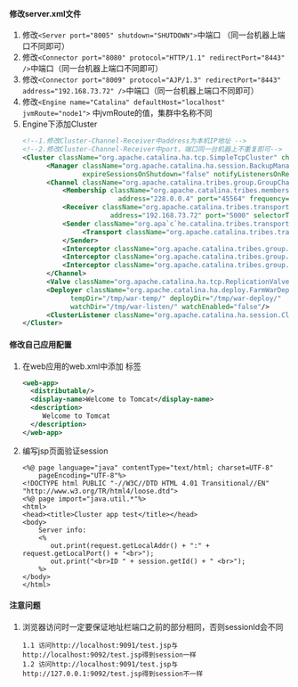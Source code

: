 #### 修改server.xml文件
1. 修改```<Server port="8005" shutdown="SHUTDOWN">```中端口 （同一台机器上端口不同即可）
2. 修改```<Connector port="8080" protocol="HTTP/1.1" redirectPort="8443" />```中端口（同一台机器上端口不同即可）
3. 修改```<Connector port="8009" protocol="AJP/1.3" redirectPort="8443" address="192.168.73.72" />```中端口（同一台机器上端口不同即可）
4. 修改```<Engine name="Catalina" defaultHost="localhost" jvmRoute="node1">``` 中jvmRoute的值，集群中名称不同
5. Engine下添加Cluster
    ```xml
    <!--1.修改Cluster-Channel-Receiver中address为本机IP地址 -->
    <!--2.修改Cluster-Channel-Receiver中port，端口同一台机器上不重复即可-->
    <Cluster className="org.apache.catalina.ha.tcp.SimpleTcpCluster" channelSendOptions="6">
          <Manager className="org.apache.catalina.ha.session.BackupManager"
                   expireSessionsOnShutdown="false" notifyListenersOnReplication="true" mapSendOptions="6"/>
          <Channel className="org.apache.catalina.tribes.group.GroupChannel">
              <Membership className="org.apache.catalina.tribes.membership.McastService"
                            address="228.0.0.4" port="45564" frequency="500" dropTime="3000"/>
              <Receiver className="org.apache.catalina.tribes.transport.nio.NioReceiver"
                          address="192.168.73.72" port="5000" selectorTimeout="100" maxThreads="6"/>
              <Sender className="org.apa`c`he.catalina.tribes.transport.ReplicationTransmitter">
                   <Transport className="org.apache.catalina.tribes.transport.nio.PooledParallelSender"/>
              </Sender>
              <Interceptor className="org.apache.catalina.tribes.group.interceptors.TcpFailureDetector"/>
              <Interceptor className="org.apache.catalina.tribes.group.interceptors.MessageDispatchInterceptor"/>
              <Interceptor className="org.apache.catalina.tribes.group.interceptors.ThroughputInterceptor"/>
          </Channel>
          <Valve className="org.apache.catalina.ha.tcp.ReplicationValve" filter=""/>
          <Deployer className="org.apache.catalina.ha.deploy.FarmWarDeployer"
                tempDir="/tmp/war-temp/" deployDir="/tmp/war-deploy/" 
                watchDir="/tmp/war-listen/" watchEnabled="false"/>
          <ClusterListener className="org.apache.catalina.ha.session.ClusterSessionListener"/>
    </Cluster>
    ```
#### 修改自己应用配置
1. 在web应用的web.xml中添加<distributable/> 标签
    ```xml
    <web-app>
      <distributable/>
      <display-name>Welcome to Tomcat</display-name>
      <description>
         Welcome to Tomcat
      </description>
    </web-app>
    ```
2. 编写jsp页面验证session
    ```text
    <%@ page language="java" contentType="text/html; charset=UTF-8"
        pageEncoding="UTF-8"%>
    <!DOCTYPE html PUBLIC "-//W3C//DTD HTML 4.01 Transitional//EN" "http://www.w3.org/TR/html4/loose.dtd">
    <%@ page import="java.util.*"%>
    <html>
    <head><title>Cluster app test</title></head>
    <body>
        Server info:
        <%
           out.print(request.getLocalAddr() + ":" + request.getLocalPort() + "<br>");
           out.print("<br>ID " + session.getId() + " <br>");
        %>
    </body>
    </html>
    ```
#### 注意问题
1. 浏览器访问时一定要保证地址栏端口之前的部分相同，否则sessionId会不同
   ```text
   1.1 访问http://localhost:9091/test.jsp与http://localhost:9092/test.jsp得到session一样
   1.2 访问http://localhost:9091/test.jsp与http://127.0.0.1:9092/test.jsp得到session不一样
   ```